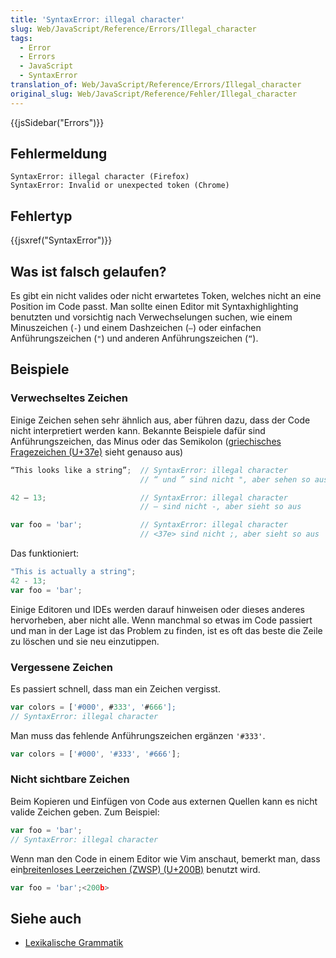 ```yaml
---
title: 'SyntaxError: illegal character'
slug: Web/JavaScript/Reference/Errors/Illegal_character
tags:
  - Error
  - Errors
  - JavaScript
  - SyntaxError
translation_of: Web/JavaScript/Reference/Errors/Illegal_character
original_slug: Web/JavaScript/Reference/Fehler/Illegal_character
---
```

{{jsSidebar("Errors")}}

## Fehlermeldung

    SyntaxError: illegal character (Firefox)
    SyntaxError: Invalid or unexpected token (Chrome)

## Fehlertyp

{{jsxref("SyntaxError")}}

## Was ist falsch gelaufen?

Es gibt ein nicht valides oder nicht erwartetes Token, welches nicht an eine Position im Code passt. Man sollte einen Editor mit Syntaxhighlighting benutzten und vorsichtig nach Verwechselungen suchen, wie einem Minuszeichen (` - `) und einem Dashzeichen (` – `) oder einfachen Anführungszeichen (` " `) und anderen Anführungszeichen (` “ `).

## Beispiele

### Verwechseltes Zeichen

Einige Zeichen sehen sehr ähnlich aus, aber führen dazu, dass der Code nicht interpretiert werden kann. Bekannte Beispiele dafür sind Anführungszeichen, das Minus oder das Semikolon ([griechisches Fragezeichen (U+37e)](https://de.wikipedia.org/wiki/Fragezeichen#Weitere_Schriftsysteme) sieht genauso aus)

```js example-bad
“This looks like a string”;  // SyntaxError: illegal character
                             // “ und ” sind nicht ", aber sehen so aus

42 – 13;                     // SyntaxError: illegal character
                             // – sind nicht -, aber sieht so aus

var foo = 'bar';             // SyntaxError: illegal character
                             // <37e> sind nicht ;, aber sieht so aus
```

Das funktioniert:

```js example-good
"This is actually a string";
42 - 13;
var foo = 'bar';
```

Einige Editoren und IDEs werden darauf hinweisen oder dieses anderes hervorheben, aber nicht alle. Wenn manchmal so etwas im Code passiert und man in der Lage ist das Problem zu finden, ist es oft das beste die Zeile zu löschen und sie neu einzutippen.

### Vergessene Zeichen

Es passiert schnell, dass man ein Zeichen vergisst.

```js example-bad
var colors = ['#000', #333', '#666'];
// SyntaxError: illegal character
```

Man muss das fehlende Anführungszeichen ergänzen `'#333'`.

```js example-good
var colors = ['#000', '#333', '#666'];
```

### Nicht sichtbare Zeichen

Beim Kopieren und Einfügen von Code aus externen Quellen kann es nicht valide Zeichen geben. Zum Beispiel:

```js example-bad
var foo = 'bar';​
// SyntaxError: illegal character
```

Wenn man den Code in einem Editor wie Vim anschaut, bemerkt man, dass ein[breitenloses Leerzeichen (ZWSP) (U+200B)](https://de.wikipedia.org/wiki/Breitenloses_Leerzeichen) benutzt wird.

```js
var foo = 'bar';​<200b>
```

## Siehe auch

- [Lexikalische Grammatik](/de/docs/Web/JavaScript/Reference/Lexical_grammar)
